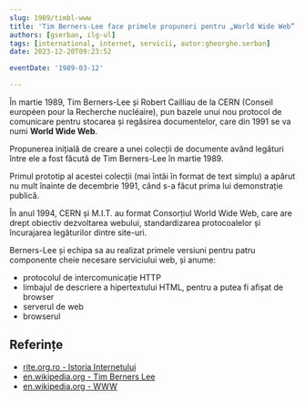 ```yaml
---
slug: 1989/timbl-www
title: 'Tim Berners-Lee face primele propuneri pentru „World Wide Web”'
authors: [gserban, ilg-ul]
tags: [international, internet, servicii, autor:gheorghe.serban]
date: 2023-12-20T09:23:52

eventDate: '1989-03-12'

---
```


În martie 1989, Tim Berners-Lee și Robert Cailliau de la CERN
(Conseil européen pour la Recherche nucléaire),
pun bazele unui nou protocol de comunicare
pentru stocarea și regăsirea documentelor,
care din 1991 se va numi **World Wide Web**.

<!-- truncate -->

Propunerea inițială de creare a unei colecții de documente având legături
între ele a fost făcută de Tim Berners-Lee în martie 1989.

Primul prototip al acestei colecții (mai întâi în format de text simplu) a
apărut nu mult înainte de decembrie 1991, când s-a făcut prima lui
demonstrație publică.

În anul 1994, CERN și M.I.T. au format Consorțiul World Wide Web, care are
drept obiectiv dezvoltarea webului, standardizarea protocoalelor și
încurajarea legăturilor dintre site-uri.

Berners-Lee și echipa sa au realizat primele versiuni pentru patru
componente cheie necesare serviciului web, și anume:

- protocolul de intercomunicație HTTP
- limbajul de descriere a hipertextului HTML, pentru a putea fi afișat de browser
- serverul de web
- browserul

## Referințe

- [rite.org.ro - Istoria Internetului](https://rite.org.ro/istoria-internetului/)
- [en.wikipedia.org - Tim Berners Lee](https://en.wikipedia.org/wiki/Tim_Berners-Lee)
- [en.wikipedia.org - WWW](https://en.wikipedia.org/wiki/World_Wide_Web)
